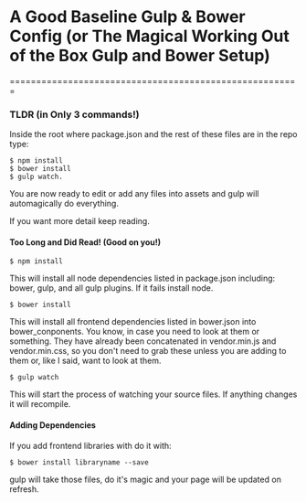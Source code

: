 # A Good Baseline Gulp & Bower Config (or The Magical Working Out of the Box Gulp and Bower Setup)
=======================================================

### TLDR (in Only 3 commands!)

Inside the root where package.json and the rest of these files are in the repo type: 

	$ npm install
	$ bower install
	$ gulp watch.

You are now ready to edit or add any files into assets and gulp will automagically do everything. 

If you want more detail keep reading.


#### Too Long and Did Read! (Good on you!)

	$ npm install

This will install all node dependencies listed in package.json including: bower, gulp, and all gulp plugins. If it fails install node.

	$ bower install

This will install all frontend dependencies listed in bower.json into bower_conponents. You know, in case you need to look at them or something. They have already been concatenated in vendor.min.js and vendor.min.css, so you don't need to grab these unless you are adding to them or, like I said, want to look at them.

	$ gulp watch

This will start the process of watching your source files. If anything changes it will recompile. 

#### Adding Dependencies 

If you add frontend libraries with do it with: 

	$ bower install libraryname --save 

gulp will take those files, do it's magic and your page will be updated on refresh. 

